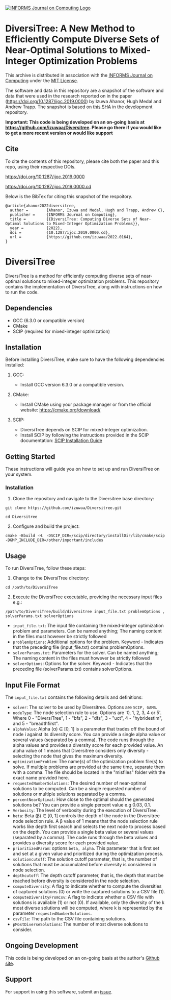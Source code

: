 [![INFORMS Journal on Computing Logo](https://INFORMSJoC.github.io/logos/INFORMS_Journal_on_Computing_Header.jpg)](https://pubsonline.informs.org/journal/ijoc)

# DiversiTree: A New Method to Efficiently Compute Diverse Sets of Near-Optimal Solutions to Mixed-Integer Optimization Problems

This archive is distributed in association with the [INFORMS Journal on
Computing](https://pubsonline.informs.org/journal/ijoc) under the [MIT License](LICENSE).

The software and data in this repository are a snapshot of the software and data
that were used in the research reported on in the paper (https://doi.org/10.1287/ijoc.2019.0000) by Izuwa Ahanor, Hugh Medal and Andrew Trapp.
The snapshot is based on 
[this SHA](https://github.com/izuwaa/2022.0164/7514eb90d8f560797178c6141be9f531342b8fd8) 
in the development repository. 

**Important: This code is being developed on an on-going basis at 
https://github.com/izuwaa/Diversitree. Please go there if you would like to
get a more recent version or would like support**

## Cite

To cite the contents of this repository, please cite both the paper and this repo, using their respective DOIs.

https://doi.org/10.1287/ijoc.2019.0000

https://doi.org/10.1287/ijoc.2019.0000.cd

Below is the BibTex for citing this snapshot of the respoitory.

```
@article{ahanor2022diversitree,
  author =        {Ahanor, Izuwa and Medal, Hugh and Trapp, Andrew C},
  publisher =     {INFORMS Journal on Computing},
  title =         {{DiversiTree: Computing Diverse Sets of Near-Optimal Solutions to Mixed-Integer Optimization Problems}},
  year =          {2022},
  doi =           {10.1287/ijoc.2019.0000.cd},
  url =           {https://github.com/izuwaa/2022.0164},
}  
```


# DiversiTree

DiversiTree is a method for efficiently computing diverse sets of near-optimal solutions to mixed-integer optimization problems. This repository contains the implementation of DiversiTree, along with instructions on how to run the code.

## Dependencies

- GCC (6.3.0 or compatible version)
- CMake
- SCIP (required for mixed-integer optimization)

## Installation

Before installing DiversiTree, make sure to have the following dependencies installed:

1. GCC:
   - Install GCC version 6.3.0 or a compatible version.

2. CMake:
   - Install CMake using your package manager or from the official website: https://cmake.org/download/

3. SCIP:
   - DiversiTree depends on SCIP for mixed-integer optimization.
   - Install SCIP by following the instructions provided in the SCIP documentation: [SCIP Installation Guide](https://www.scipopt.org/doc-7.0.3/html/install.php)

## Getting Started

These instructions will guide you on how to set up and run DiversiTree on your system.

### Installation

1. Clone the repository and navigate to the Diversitree base directory:
```
git clone https://github.com/izuwaa/Diversitree.git

cd Diversitree

```

2. Configure and build the project:

```
cmake -Bbuild -H. -DSCIP_DIR=/scip/directory/installDir/lib/cmake/scip -DGMP_INCLUDE_DIR=/other/important/includes

```


## Usage

To run DiversiTree, follow these steps:

1. Change to the DiversiTree directory:

```
cd /path/to/DiversiTree
```


2. Execute the DiversiTree executable, providing the necessary input files e.g.:

```
/path/to/DiversiTree/build/diversitree input_file.txt problemOptions , solverParams.txt solverOptions
```


- `input_file.txt`: The input file containing the mixed-integer optimization problem and parameters. Can be named anything; The naming content in the files must however be strictly followed
- `problemOptions`: Additional options for the problem. Keyword - Indicates that the preceding file (input_file.txt) contains problemOptions.
- `solverParams.txt`: Parameters for the solver. Can be named anything; The naming content in the files must however be strictly followed
- `solverOptions`: Options for the solver. Keyword - Indicates that the preceding file (solverParams.txt) contains solverOptions.


## Input File Format

The `input_file.txt` contains the following details and definitions:

- `solver`: The solver to be used by Diversitree. Options are `SCIP, GAMS`.
- `nodeType`: The node selection rule to use. Options are `0, 1, 2, 3, 4 or 5'. Where 0 - "DiversiTree", 1 - "bfs", 2 - "dfs", 3 - "uct", 4 - "hybridestim", and 5 - "breadthfirst". 
- `alphaValue`: Alpha (α) ∈ [0, 1] is a parameter that trades off the bound of node i against its diversity score. You can provide a single alpha value or several values (separated by a comma). The code runs through the alpha values and provides a diversity score for each provided value. An alpha value of 1 means that Diversitree considers only diversity - selecting the node that gives the maximum diversity.
- `optimizationProblem`: The name(s) of the optimization problem file(s) to solve. If multiple problems are provided at the same time, separate them with a comma. The file should be located in the "misfiles" folder with the exact name provided here.
- `requestedNumberSolutions`: The desired number of near-optimal solutions to be computed. Can be a single requested number of solutions or multiple solutions separated by a comma.
- `percentNearOptimal`: How close to the optimal should the generated solutions be? You can provide a single percent value e.g 0.03, 0.1.
- `Verbosity`: The level of verbosity during the execution of DiversiTree.
- `beta`: Beta (β) ∈ [0, 1] controls the depth of the node in the Diversitree node selection rule. A β value of 1 means that the node selection rule works like depth first search and selects the next node to process based on the depth. You can provide a single beta value or several values (separated by a comma). The code runs through the beta values and provides a diversity score for each provided value.
- `prioritizedParam`: options `beta, alpha`. This parameter that is first set and set at a given value and prioritized during the optimization process.
- `solutioncutoff`: The solution cutoff parameter, that is, the number of solutions that must be accumulated before diversity is considered in node selection.
- `depthcutoff`: The depth cutoff parameter, that is, the depth that must be reached before diversity is considered in the node selection.
- `computeDiversity`: A flag to indicate whether to compute the diversities of captured solutions (0) or write the captured solutions to a CSV file (1).
- `computeDiversityFromCsv`: A flag to indicate whether a CSV file with solutions is available (1) or not (0). If available, only the diversity of the k most diverse solutions will be computed, where k is represented by the parameter `requestedNumberSolutions`.
- `csvFile`: The path to the CSV file containing solutions.
- `pMostDiverseSolutions`: The number of most diverse solutions to consider.



## Ongoing Development

This code is being developed on an on-going basis at the author's
[Github site](https://github.com/izuwaa/Diversitree).

## Support

For support in using this software, submit an
[issue](https://github.com/izuwaa/Diversitree/issues/new).
